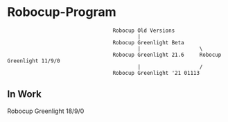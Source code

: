 # Robocup-Program

                                      Robocup Old Versions
                                              |
                                      Robocup Greenlight Beta
                                              |                   \
                                      Robocup Greenlight 21.6     Robocup Greenlight 11/9/0
                                              |                   /
                                      Robocup Greenlight '21 01113
                                      

In Work
-----------------------------

Robocup Greenlight 18/9/0
